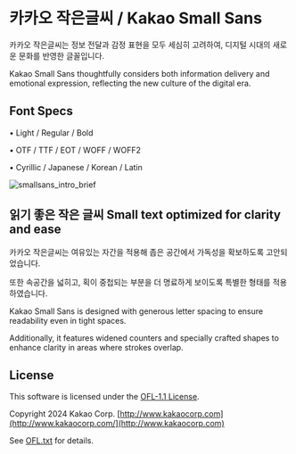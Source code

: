 # 카카오 작은글씨 / Kakao Small Sans
카카오 작은글씨는 정보 전달과 감정 표현을 모두 세심히 고려하여, 디지털 시대의 새로운 문화를 반영한 글꼴입니다.

Kakao Small Sans thoughtfully considers both information delivery and emotional expression, reflecting the new culture of the digital era.


## Font Specs

•	Light / Regular / Bold 

•	OTF / TTF / EOT / WOFF / WOFF2

•	Cyrillic / Japanese / Korean / Latin

![smallsans_intro_brief](https://github.com/user-attachments/assets/2c5e0c04-2bb0-4f24-9e11-48baccdd6559)

 
## 읽기 좋은 작은 글씨 Small text optimized for clarity and ease
카카오 작은글씨는 여유있는 자간을 적용해 좁은 공간에서 가독성을 확보하도록 고안되었습니다. 

또한 속공간을 넓히고, 획이 중첩되는 부분을 더 명료하게 보이도록 특별한 형태를 적용하였습니다.

Kakao Small Sans is designed with generous letter spacing to ensure readability even in tight spaces.

Additionally, it features widened counters and specially crafted shapes to enhance clarity in areas where strokes overlap.

## License
This software is licensed under the [OFL-1.1 License](./LICENSE).

Copyright 2024 Kakao Corp. [http://www.kakaocorp.com](http://www.kakaocorp.com/](http://www.kakaocorp.com)

See [OFL.txt](./ofl.txt) for details.
